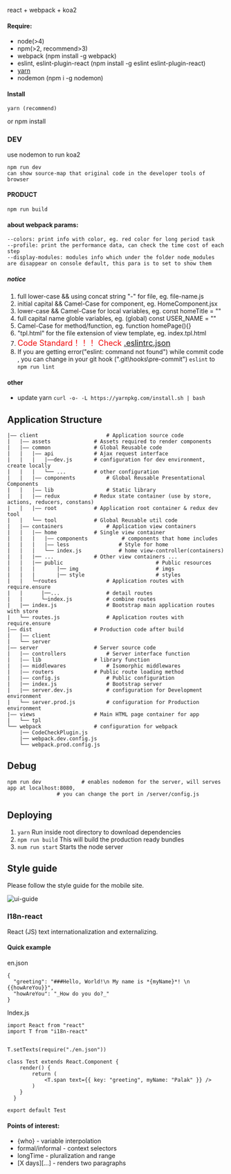 react + webpack + koa2

#### Require:

* node(>4)
* npm(>2, recommend>3)
* webpack (npm install -g webpack)
* eslint, eslint-plugin-react (npm install -g eslint eslint-plugin-react)
* [yarn](https://yarnpkg.com/en/docs/install)
* nodemon (npm i -g nodemon)

#### Install

    yarn (recommend)

or
    npm install

### DEV

use nodemon to run koa2

    npm run dev
    can show source-map that original code in the developer tools of browser

#### PRODUCT

    npm run build

#### about webpack params:

```
--colors: print info with color, eg. red color for long period task
--profile: print the performance data, can check the time cost of each step
--display-modules: modules info which under the folder node_modules are disappear on console default, this para is to set to show them

```

##### notice

1. full lower-case && using concat string "-" for file, eg. file-name.js
2. initial capital && Camel-Case for component, eg. HomeComponent.jsx
3. lower-case && Camel-Case for local variables, eg. const homeTitle = ""
4. full capital name globle variables,  eg. (global) const USER_NAME = ""
5. Camel-Case for method/function, eg. function homePage(){}
6. "tpl.html" for the file extension of view template, eg. index.tpl.html
7. <font color="#F10C0C" size=4 weight=700>Code Standard！！！ Check [.eslintrc.json](https://github.com/Tours4Fun/mobile_web_t4f/blob/develop/.eslintrc.json)</font>
8. If you are getting error("eslint: command not found") while commit code , you can change in your git hook ("\.git\hooks\pre-commit") `eslint` to `npm run lint`


#### other

* update yarn ` curl -o- -L https://yarnpkg.com/install.sh | bash `

## Application Structure

```
|—— client 				        # Application source code
|	|—— assets				# Assets required to render components
|	|—— common				# Global Reusable code
|	|	|—— api				# Ajax request interface
|   |   |   |——dev.js       # configuration for dev environment, create locally
|   |   |   └── ...         # other configuration
|	|	|—— components			# Global Reusable Presentational Components
|	|	|—— lib			        # Static library
|	|	|—— redux			# Redux state container (use by store, actions, reducers, constans)
|	|	|—— root			# Application root container & redux dev tool
|	|	└── tool			# Global Reusable util code
|	|—— containers				# Application view containers
|	|	|—— home			# Single view container
|	|	|	|—— components           # components that home includes
|	|	| 	|—— less                # Style for home
|	|	|	└── index.js            # home view-controller(containers)
|	|	|── ...				# Other view containers ...
|   |   |── public                              # Public resources
|   |   |       |── img                         # imgs
|   |   |       |── style                       # styles
|   |   └─routes				# Application routes with require.ensure
|   |      |──...               # detail routes
|   |      └─index.js           # combine routes
|	|── index.js				# Bootstrap main application routes with store
|	└── routes.js				# Application routes with require.ensure
|—— dist					# Production code after build
|	|—— client
|	└── server
|—— server					# Server source code
|	|—— controllers				# Server interface function
|	|—— lib					# library function
|	|—— middlewares				# Isomorphic middlewares
|	|—— routers				# Public route loading method
|	|—— config.js				# Public configuration
|	|── index.js				# Bootstrap server
|	|── server.dev.js			# configuration for Development environment
|	└── server.prod.js			# configuration for Production environment
|—— views					# Main HTML page container for app
|	└── tpl
└── webpack					# configuration for webpack
	|── CodeCheckPlugin.js
	|── webpack.dev.config.js
	└── webpack.prod.config.js

```

## Debug

```
npm run dev   			# enables nodemon for the server, will serves app at localhost:8080,
				# you can change the port in /server/config.js
```

## Deploying

1. `yarn` 
    Run inside root directory to download dependencies
2. `npm run build` 
    This will build the production ready bundles
3. `num run start`
    Starts the node server

## Style guide

Please follow the style guide for the mobile site.  

![ui-guide](https://cloud.githubusercontent.com/assets/6957203/26339740/bc430eae-3fa7-11e7-90b6-fd8bb0822ed7.jpg)


### I18n-react

React (JS) text internationalization and externalizing.

#### Quick example
en.json
``` 
{
  "greeting": "###Hello, World!\n My name is *{myName}*! \n {{howAreYou}}",
  "howAreYou": "_How do you do?_"
}
```
Index.js
```
import React from "react"
import T from "i18n-react"


T.setTexts(require("./en.json"))

class Test extends React.Component {
    render() {
        return (
            <T.span text={{ key: "greeting", myName: "Palak" }} />
        )
    }
  }

export default Test
```

#### Points of interest:

* {who} - variable interpolation
* formal/informal - context selectors
* longTime - pluralization and range
* [X days][...] - renders two paragraphs
